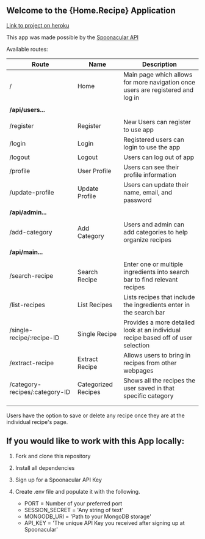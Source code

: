 
## Welcome to the {Home.Recipe} Application

[Link to project on heroku](https://jcgould-home-recipes.herokuapp.com/)

This app was made possible by the [Spoonacular API](https://spoonacular.com/food-api)



Available routes:

Route | Name| Description 
------------ | ------------- | -------------
/ | Home |Main page which allows for more navigation once users are registered and log in 
||| 
**/api/users...**| |
|||
/register| Register | New Users can register to use app
/login| Login | Registered users can login to use the app
/logout | Logout | Users can log out of app
/profile| User Profile | Users can see their profile information
/update-profile| Update Profile | Users can update their name, email, and password 
|||
**/api/admin...**| |
|||
/add-category | Add Category | Users and admin can add categories to help organize recipes
|||
|**/api/main...**||
|||
/search-recipe| Search Recipe | Enter one or multiple ingredients into search bar to find relevant recipes
/list-recipes| List Recipes | Lists recipes that include the ingredients enter in the search bar
/single-recipe/:recipe-ID | Single Recipe | Provides a more detailed look at an individual recipe based off of user selection
/extract-recipe | Extract Recipe | Allows users to bring in recipes from other webpages
/category-recipes/:category-ID| Categorized Recipes | Shows all the recipes the user saved in that specific category
|||
|||


Users have the option to save or delete any recipe once they are at the individual recipe's page.



## If you would like to work with this App locally:

1. Fork and clone this repository
2. Install all dependencies
3. Sign up for a Spoonacular API Key
4. Create .env file and populate it with the following.

   * PORT = Number of your preferred port
    * SESSION_SECRET = 'Any string of text'
     * MONGODB_URI = 'Path to your MongoDB storage'
   * API_KEY = 'The unique API Key you received after signing up at Spoonacular'

